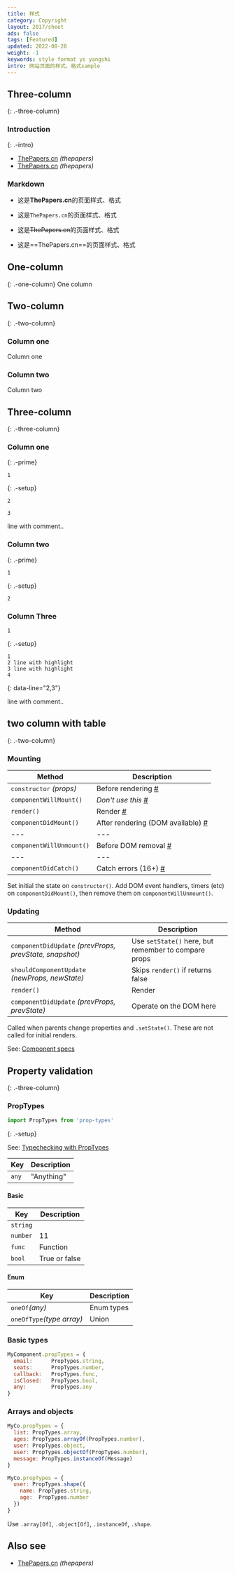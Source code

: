 ```yaml
---
title: 样式
category: Copyright
layout: 2017/sheet
ads: false
tags: [Featured]
updated: 2022-08-28
weight: -1
keywords: style format ys yangshi
intro: 网站页面的样式、格式sample
---
```



## Three-column
{: .-three-column}

### Introduction
{: .-intro}

- [ThePapers.cn](https://thepapers.cn) _(thepapers)_
- [ThePapers.cn](https://thepapers.cn) _(thepapers)_

### Markdown
- 这是**ThePapers.cn**的页面样式、格式
- 这是`ThePapers.cn`的页面样式、格式
- 这是~~ThePapers.cn~~的页面样式、格式

- 这是==ThePapers.cn==的页面样式、格式



## One-column
{: .-one-column}
One column

## Two-column
{: .-two-column}
### Column one
Column one

### Column two
Column two

## Three-column
{: .-three-column}

### Column one
{: .-prime}

```
1
```
{: .-setup}

```
2
```

```
3
```

line with comment..

### Column two
{: .-prime}

```
1
```
{: .-setup}

```
2
```

### Column Three

```
1
```
{: .-setup}

```
1
2 line with highlight
3 line with highlight
4
```
{: data-line="2,3"}

line with comment..

two column with table
---------------------
{: .-two-column}

### Mounting

| Method                   | Description                                                                                          |
| ------------------------ | ---------------------------------------------------------------------------------------------------- |
| `constructor` _(props)_  | Before rendering [#](https://reactjs.org/docs/react-component.html#constructor)                      |
| `componentWillMount()`   | _Don't use this_ [#](https://reactjs.org/docs/react-component.html#componentwillmount)               |
| `render()`               | Render [#](https://reactjs.org/docs/react-component.html#render)                                     |
| `componentDidMount()`    | After rendering (DOM available) [#](https://reactjs.org/docs/react-component.html#componentdidmount) |
| ---                      | ---                                                                                                  |
| `componentWillUnmount()` | Before DOM removal [#](https://reactjs.org/docs/react-component.html#componentwillunmount)           |
| ---                      | ---                                                                                                  |
| `componentDidCatch()`    | Catch errors (16+) [#](https://reactjs.org/blog/2017/07/26/error-handling-in-react-16.html)          |

Set initial the state on `constructor()`.
Add DOM event handlers, timers (etc) on `componentDidMount()`, then remove them on `componentWillUnmount()`.

### Updating

| Method                                                  | Description                                          |
| ------------------------------------------------------- | ---------------------------------------------------- |
| `componentDidUpdate` _(prevProps, prevState, snapshot)_ | Use `setState()` here, but remember to compare props |
| `shouldComponentUpdate` _(newProps, newState)_          | Skips `render()` if returns false                    |
| `render()`                                              | Render                                               |
| `componentDidUpdate` _(prevProps, prevState)_           | Operate on the DOM here                              |

Called when parents change properties and `.setState()`. These are not called for initial renders.

See: [Component specs](http://facebook.github.io/react/docs/component-specs.html#updating-componentwillreceiveprops)

Property validation
-------------------
{: .-three-column}

### PropTypes

```js
import PropTypes from 'prop-types'
```
{: .-setup}

See: [Typechecking with PropTypes](https://reactjs.org/docs/typechecking-with-proptypes.html)

| Key   | Description |
| ----- | ----------- |
| `any` | "Anything"    |

#### Basic

| Key      | Description   |
| -------- | ------------- |
| `string` |               |
| `number` |    11         |
| `func`   | Function      |
| `bool`   | True or false |

#### Enum

| Key                       | Description |
| ------------------------- | ----------- |
| `oneOf`_(any)_            | Enum types  |
| `oneOfType`_(type array)_ | Union       |


### Basic types

```jsx
MyComponent.propTypes = {
  email:      PropTypes.string,
  seats:      PropTypes.number,
  callback:   PropTypes.func,
  isClosed:   PropTypes.bool,
  any:        PropTypes.any
}
```

### Arrays and objects

```jsx
MyCo.propTypes = {
  list: PropTypes.array,
  ages: PropTypes.arrayOf(PropTypes.number),
  user: PropTypes.object,
  user: PropTypes.objectOf(PropTypes.number),
  message: PropTypes.instanceOf(Message)
}
```

```jsx
MyCo.propTypes = {
  user: PropTypes.shape({
    name: PropTypes.string,
    age:  PropTypes.number
  })
}
```

Use `.array[Of]`, `.object[Of]`, `.instanceOf`, `.shape`.




Also see
--------
* [ThePapers.cn](https://thepapers.cn) _(thepapers)_

